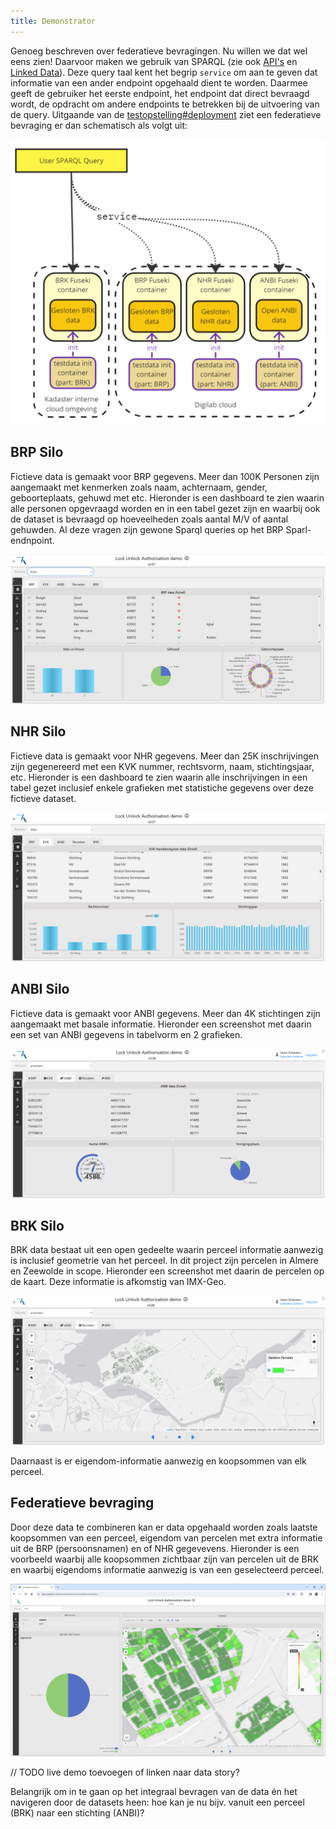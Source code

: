 ```yaml
---
title: Demonstrator
---
```

Genoeg beschreven over federatieve bevragingen. Nu willen we dat wel eens zien! Daarvoor maken we
gebruik van SPARQL (zie ook [API's](./apis.md) en [Linked Data](./linkeddata.md)). Deze query taal
kent het begrip `service` om aan te geven dat informatie van een ander endpoint opgehaald dient te
worden. Daarmee geeft de gebruiker het eerste endpoint, het endpoint dat direct bevraagd wordt, de
opdracht om andere endpoints te betrekken bij de uitvoering van de query. Uitgaande van de
[testopstelling#deployment](./testopstelling.md#deployment) ziet een federatieve bevraging er dan
schematisch als volgt uit:

![Schematische SPARQL Query demo](images/testopstelling-federatieve-bevraging.png)


## BRP Silo
Fictieve data is gemaakt voor BRP gegevens. Meer dan 100K Personen zijn aangemaakt met kenmerken zoals naam, achternaam, gender, geboorteplaats, gehuwd met etc. Hieronder is een dashboard te zien waarin alle personen opgevraagd worden en in een tabel gezet zijn en waarbij ook de dataset is bevraagd op hoeveelheden zoals aantal M/V of aantal gehuwden. Al deze vragen zijn gewone Sparql queries op het BRP Sparl-endnpoint.

![linked data in context](images/BRP-Data.png)


## NHR Silo
Fictieve data is gemaakt voor NHR gegevens. Meer dan 25K inschrijvingen zijn gegenereerd met een KVK nummer, rechtsvorm, naam, stichtingsjaar, etc.
Hieronder is een dashboard te zien waarin alle inschrijvingen in een tabel gezet inclusief enkele grafieken met statistiche gegevens over deze fictieve dataset.

![linked data in context](images/NHR-Data.png)


## ANBI Silo
Fictieve data is gemaakt voor ANBI gegevens. Meer dan 4K stichtingen zijn aangemaakt met basale informatie. Hieronder een screenshot met daarin een set van ANBI gegevens in tabelvorm en 2 grafieken.

![linked data in context](images/ANBI-Data.png)

## BRK Silo
BRK data bestaat uit een open gedeelte waarin perceel informatie aanwezig is inclusief geometrie van het perceel. In dit project zijn percelen in Almere en Zeewolde in scope. Hieronder een screenshot met daarin de percelen op de kaart. Deze informatie is afkomstig van IMX-Geo.

![linked data in context](images/BRK-Data.png)

Daarnaast is er eigendom-informatie aanwezig en koopsommen van elk perceel.

## Federatieve bevraging
Door deze data te combineren kan er data opgehaald worden zoals laatste koopsommen van een perceel, eigendom van percelen met extra informatie uit de BRP (persoonsnamen) en of NHR gegevevens. Hieronder is een voorbeeld waarbij alle koopsommen zichtbaar zijn van percelen uit de BRK en waarbij eigendoms informatie aanwezig is van een geselecteerd perceel.

![linked data in context](images/FDS-Data.png)



// TODO live demo toevoegen of linken naar data story?

Belangrijk om in te gaan op het integraal bevragen van de data én het navigeren door de datasets heen: hoe kan je nu bijv. vanuit een perceel (BRK) naar een stichting (ANBI)? 
